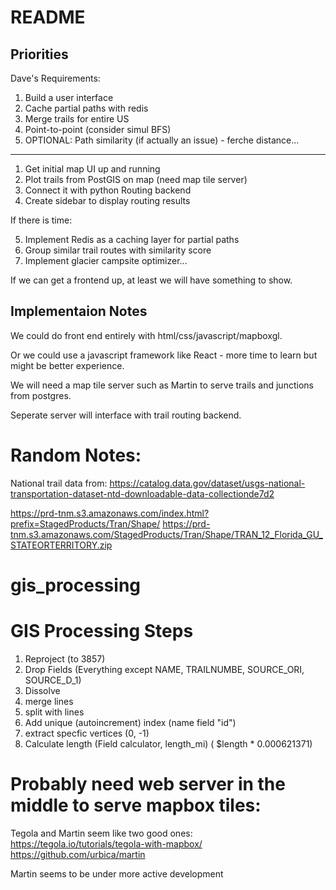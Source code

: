 # README

## Priorities

Dave's Requirements:
1. Build a user interface
2. Cache partial paths with redis
3. Merge trails for entire US
4. Point-to-point (consider simul BFS)
5. OPTIONAL: Path similarity (if actually an issue) - ferche distance...


---------------------


1. Get initial map UI up and running
2. Plot trails from PostGIS on map (need map tile server)
3. Connect it with python Routing backend
4. Create sidebar to display routing results

If there is time:

5. Implement Redis as a caching layer for partial paths
6. Group similar trail routes with similarity score
7. Implement glacier campsite optimizer...

If we can get a frontend up, at least we will have something to show.

## Implementaion Notes

We could do front end entirely with html/css/javascript/mapboxgl.

Or we could use a javascript framework like React - more time to learn but might be better experience.

We will need a map tile server such as Martin to serve trails and junctions from postgres.

Seperate server will interface with trail routing backend.

# Random Notes:

National trail data from: https://catalog.data.gov/dataset/usgs-national-transportation-dataset-ntd-downloadable-data-collectionde7d2

https://prd-tnm.s3.amazonaws.com/index.html?prefix=StagedProducts/Tran/Shape/
https://prd-tnm.s3.amazonaws.com/StagedProducts/Tran/Shape/TRAN_12_Florida_GU_STATEORTERRITORY.zip

# gis_processing

# GIS Processing Steps

1. Reproject (to 3857)
1. Drop Fields (Everything except NAME, TRAILNUMBE, SOURCE_ORI, SOURCE_D_1)
1. Dissolve
2. merge lines
3. split with lines
4. Add unique (autoincrement) index (name field "id")
4. extract specfic vertices (0, -1)
5. Calculate length (Field calculator, length_mi) ( $length * 0.000621371)

# Probably need web server in the middle to serve mapbox tiles:
Tegola and Martin seem like two good ones:
https://tegola.io/tutorials/tegola-with-mapbox/
https://github.com/urbica/martin

Martin seems to be under more active development
